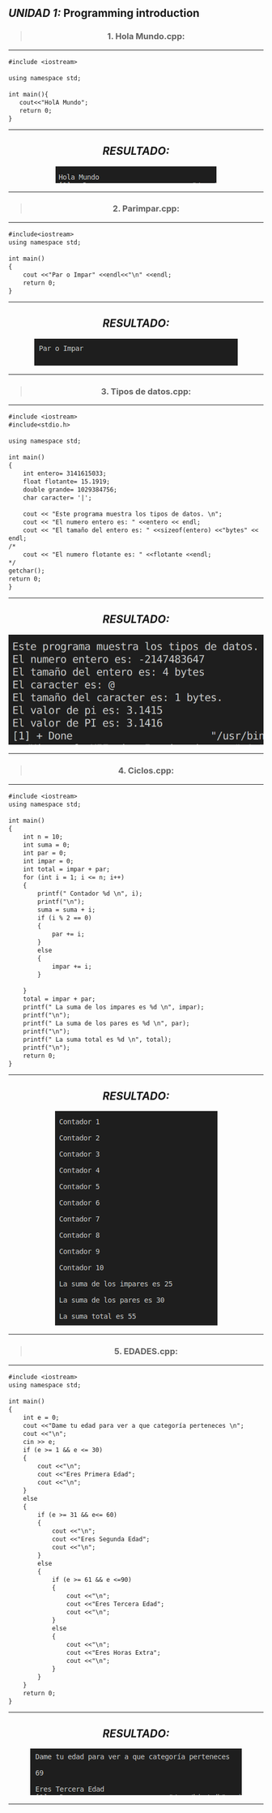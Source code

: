 ## ***UNIDAD 1:*** Programming introduction


<center>

> ### 1. Hola Mundo.cpp: 

</center>

 ___
 ```
#include <iostream>

using namespace std;  

int main(){
    cout<<"HolA Mundo"; 
    return 0;
}

```
---

<center>

 *RESULTADO:*
---

![Alt HOLAMUNDO](IMG/../../IMG/HOLAMUNDO.png)

---

</center>

<center>

> ### 2. Parimpar.cpp: 

</center>

___
```
#include<iostream>
using namespace std;

int main()
{
    cout <<"Par o Impar" <<endl<<"\n" <<endl;
    return 0;
}

```
___

<center>

<center>

 *RESULTADO:*
---

![Alt PARIMPAR](IMG/../../IMG/PARIMPAR.png)

---

</center>

> ### 3. Tipos de datos.cpp: 

</center>


___
```
#include <iostream> 
#include<stdio.h>

using namespace std;

int main()
{
    int entero= 3141615033;
    float flotante= 15.1919; 
    double grande= 1029384756;
    char caracter= '|'; 

    cout << "Este programa muestra los tipos de datos. \n"; 
    cout << "El numero entero es: " <<entero << endl;
    cout << "El tamaño del entero es: " <<sizeof(entero) <<"bytes" << endl; 
/*
    cout << "El numero flotante es: " <<flotante <<endl;
*/
getchar();
return 0; 
}

```
___

<center>

<center>

 *RESULTADO:*
---

![Alt TIPOSDATOS](IMG/../../IMG/TIPOSDATOS.png)

---

</center>

> ### 4. Ciclos.cpp:
> 
</center>

___
```
#include <iostream>
using namespace std;

int main()
{
    int n = 10;
    int suma = 0;
    int par = 0;
    int impar = 0;
    int total = impar + par; 
    for (int i = 1; i <= n; i++)
    {
        printf(" Contador %d \n", i);
        printf("\n"); 
        suma = suma + i;
        if (i % 2 == 0)
        {
            par += i;
        }
        else
        {
            impar += i;
        }

    }
    total = impar + par; 
    printf(" La suma de los impares es %d \n", impar);
    printf("\n");
    printf(" La suma de los pares es %d \n", par);
    printf("\n");
    printf(" La suma total es %d \n", total);
    printf("\n");
    return 0;
}

```
---

<center>

 *RESULTADO:*
---

![Alt CICLOS](IMG/../../IMG/CICLOS.png)

---
> ### 5. EDADES.cpp: 

</center>

___
```
#include <iostream>
using namespace std; 

int main()
{
    int e = 0;
    cout <<"Dame tu edad para ver a que categoría perteneces \n"; 
    cout <<"\n"; 
    cin >> e; 
    if (e >= 1 && e <= 30)
    {
        cout <<"\n"; 
        cout <<"Eres Primera Edad"; 
        cout <<"\n"; 
    }
    else 
    {
        if (e >= 31 && e<= 60)
        {
            cout <<"\n"; 
            cout <<"Eres Segunda Edad"; 
            cout <<"\n"; 
        }
        else 
        {
            if (e >= 61 && e <=90) 
            {
                cout <<"\n"; 
                cout <<"Eres Tercera Edad"; 
                cout <<"\n"; 
            }
            else 
            {
                cout <<"\n"; 
                cout <<"Eres Horas Extra";
                cout <<"\n"; 
            }
        }
    }
    return 0; 
}

```
___

<center>

 *RESULTADO:*
---

![Alt EDADES](IMG/../../IMG/EDADES.png)

---